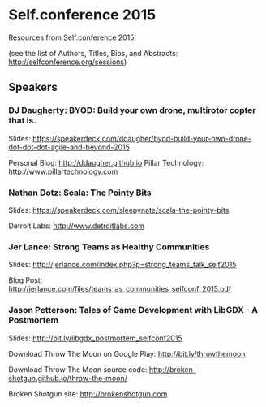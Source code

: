 # Self.conference 2015

Resources from Self.conference 2015!

(see the list of Authors, Titles, Bios, and Abstracts:
http://selfconference.org/sessions)

## Speakers

### DJ Daugherty: BYOD: Build your own drone, multirotor copter that is. 
Slides: https://speakerdeck.com/ddaugher/byod-build-your-own-drone-dot-dot-dot-agile-and-beyond-2015

Personal Blog: http://ddaugher.github.io
Pillar Technology: http://www.pillartechnology.com

### Nathan Dotz: Scala: The Pointy Bits
Slides: https://speakerdeck.com/sleepynate/scala-the-pointy-bits

Detroit Labs: http://www.detroitlabs.com

### Jer Lance: Strong Teams as Healthy Communities
Slides: http://jerlance.com/index.php?p=strong_teams_talk_self2015

Blog Post: http://jerlance.com/files/teams_as_communities_selfconf_2015.pdf 

### Jason Petterson: Tales of Game Development with LibGDX - A Postmortem
Slides: http://bit.ly/libgdx_postmortem_selfconf2015

Download Throw The Moon on Google Play: http://bit.ly/throwthemoon

Download Throw The Moon source code: http://broken-shotgun.github.io/throw-the-moon/

Broken Shotgun site: http://brokenshotgun.com
